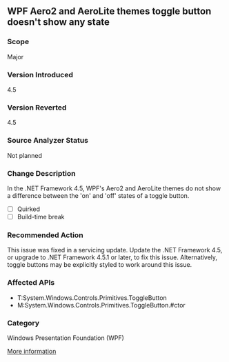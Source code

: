 ## WPF Aero2 and AeroLite themes toggle button doesn't show any state

### Scope
Major

### Version Introduced
4.5

### Version Reverted
4.5

### Source Analyzer Status
Not planned

### Change Description
In the .NET Framework 4.5, WPF's Aero2 and AeroLite themes do not show a difference between the 'on' and 'off' states of a toggle button.

- [ ] Quirked
- [ ] Build-time break

### Recommended Action
This issue was fixed in a servicing update. Update the .NET Framework 4.5, or upgrade to .NET Framework 4.5.1 or later, to fix this issue. Alternatively, toggle buttons may be explicitly styled to work around this issue.

### Affected APIs
* T:System.Windows.Controls.Primitives.ToggleButton
* M:System.Windows.Controls.Primitives.ToggleButton.#ctor

### Category
Windows Presentation Foundation (WPF)

[More information](https://stackoverflow.com/questions/12450751/togglebutton-doesnt-show-any-state)

<!--
    ### Notes
    Analyzer can check xaml
-->

<!-- breaking change id: 90 -->
